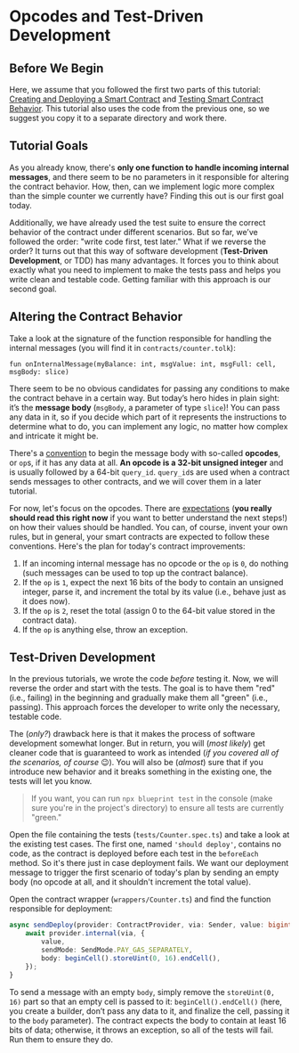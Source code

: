 # Opcodes and Test-Driven Development

## Before We Begin

Here, we assume that you followed the first two parts of this tutorial: [Creating and Deploying a Smart Contract](../1-creation-and-deployment/README.md) and [Testing Smart Contract Behavior](../2-tests/README.md). This tutorial also uses the code from the previous one, so we suggest you copy it to a separate directory and work there.

## Tutorial Goals

As you already know, there's **only one function to handle incoming internal messages**, and there seem to be no parameters in it responsible for altering the contract behavior. How, then, can we implement logic more complex than the simple counter we currently have? Finding this out is our first goal today.

Additionally, we have already used the test suite to ensure the correct behavior of the contract under different scenarios. But so far, we’ve followed the order: "write code first, test later." What if we reverse the order? It turns out that this way of software development (**Test-Driven Development**, or TDD) has many advantages. It forces you to think about exactly what you need to implement to make the tests pass and helps you write clean and testable code. Getting familiar with this approach is our second goal.

## Altering the Contract Behavior

Take a look at the signature of the function responsible for handling the internal messages (you will find it in `contracts/counter.tolk`):

```tolk
fun onInternalMessage(myBalance: int, msgValue: int, msgFull: cell, msgBody: slice)
```

There seem to be no obvious candidates for passing any conditions to make the contract behave in a certain way. But today’s hero hides in plain sight: it’s the **message body** (`msgBody`, a parameter of type `slice`)! You can pass any data in it, so if you decide which part of it represents the instructions to determine what to do, you can implement any logic, no matter how complex and intricate it might be.

There's a [convention](https://docs.ton.org/v3/documentation/smart-contracts/message-management/internal-messages#internal-message-body) to begin the message body with so-called **opcodes**, or `op`s, if it has any data at all. **An opcode is a 32-bit unsigned integer** and is usually followed by a 64-bit `query_id`. `query_id`s are used when a contract sends messages to other contracts, and we will cover them in a later tutorial.

For now, let's focus on the opcodes. There are [expectations](https://docs.ton.org/v3/documentation/smart-contracts/message-management/internal-messages) (**you really should read this right now** if you want to better understand the next steps!) on how their values should be handled. You can, of course, invent your own rules, but in general, your smart contracts are expected to follow these conventions. Here's the plan for today's contract improvements:

1. If an incoming internal message has no opcode or the `op` is `0`, do nothing (such messages can be used to top up the contract balance).
2. If the `op` is `1`, expect the next 16 bits of the body to contain an unsigned integer, parse it, and increment the total by its value (i.e., behave just as it does now).
3. If the `op` is `2`, reset the total (assign 0 to the 64-bit value stored in the contract data).
4. If the `op` is anything else, throw an exception.

## Test-Driven Development

In the previous tutorials, we wrote the code *before* testing it. Now, we will reverse the order and start with the tests. The goal is to have them "red" (i.e., failing) in the beginning and gradually make them all "green" (i.e., passing). This approach forces the developer to write only the necessary, testable code.

The (*only?*) drawback here is that it makes the process of software development somewhat longer. But in return, you will (*most likely*) get cleaner code that is guaranteed to work as intended (*if you covered all of the scenarios, of course* 😉). You will also be (*almost*) sure that if you introduce new behavior and it breaks something in the existing one, the tests will let you know.

> If you want, you can run `npx blueprint test` in the console (make sure you're in the project's directory) to ensure all tests are currently "green."

Open the file containing the tests (`tests/Counter.spec.ts`) and take a look at the existing test cases. The first one, named `'should deploy'`, contains no code, as the contract is deployed before each test in the `beforeEach` method. So it's there just in case deployment fails. We want our deployment message to trigger the first scenario of today's plan by sending an empty body (no opcode at all, and it shouldn't increment the total value).

Open the contract wrapper (`wrappers/Counter.ts`) and find the function responsible for deployment:

```typescript
async sendDeploy(provider: ContractProvider, via: Sender, value: bigint) {
    await provider.internal(via, {
        value,
        sendMode: SendMode.PAY_GAS_SEPARATELY,
        body: beginCell().storeUint(0, 16).endCell(),
    });
}
```

To send a message with an empty `body`, simply remove the `storeUint(0, 16)` part so that an empty cell is passed to it: `beginCell().endCell()` (here, you create a builder, don’t pass any data to it, and finalize the cell, passing it to the `body` parameter). The contract expects the body to contain at least 16 bits of data; otherwise, it throws an exception, so all of the tests will fail. Run them to ensure they do.